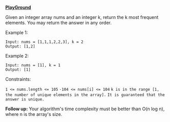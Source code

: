**[PlayGround](https://leetcode.com/problems/top-k-frequent-elements/)**

Given an integer array nums and an integer k, return the k most frequent elements. You may return the answer in any order.

Example 1:
```
Input: nums = [1,1,1,2,2,3], k = 2
Output: [1,2]
```

Example 2:
```
Input: nums = [1], k = 1
Output: [1]
```

Constraints:

`1 <= nums.length <= 105`
`-104 <= nums[i] <= 104`
`k is in the range [1, the number of unique elements in the array].`
`It is guaranteed that the answer is unique.`
 

**Follow up:** Your algorithm's time complexity must be better than O(n log n), where n is the array's size.